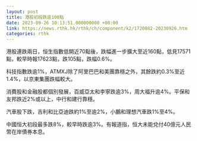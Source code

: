 ```yaml
---
layout: post
title: 港股初段跌逾100點
date: 2023-09-26 10:13:51.000000000 +08:00
link: https://news.rthk.hk/rthk/ch/component/k2/1720082-20230926.htm
categories: rthk
---
```


港股連跌兩日，恒生指數低開近70點後，跌幅進一步擴大至近160點，低見17571點，較早時報17623點，跌105點，跌幅0.6%。

科技指數跌逾1%，ATMXJ除了阿里巴巴和美團靠穩之外，其餘跌約0.3%至近1.4%，以京東集團跌幅較大。

消費股和金融股都個別發展，百威亞太和李寧跌逾3%，周大福升逾4%。平保和友邦跌近2%或以上，中行和建行靠穩。

汽車股下跌，吉利和比亞迪跌約1%至逾2%，小鵬和理想汽車跌1%至4%。

中國恒大初段最多跌8%，較早時跌逾3%。有報道指，恒大未能兌付40億元人民幣在岸債券本息。
